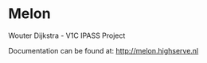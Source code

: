 # Melon

Wouter Dijkstra - V1C
IPASS Project

Documentation can be found at: http://melon.highserve.nl

